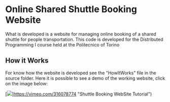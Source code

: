 # Online Shared Shuttle Booking Website
What is developed is a website for managing online booking of a shared shuttle for people transportation.
This code is developed for the Distributed Programming I course held at the Politecnico of Torino

## How it Works
For know how the website is developed see the "HowItWorks" file in the source folder.
Here it is possible to see a demo of the working website, click on the image below:

[![](https://i.imgur.com/dDCS5t7.jpg)]https://vimeo.com/316078774 "Shuttle Booking WebSite Tutorial")


